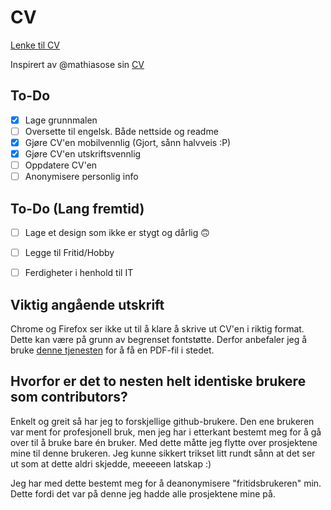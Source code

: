 # CV

[Lenke til CV](https://lblend.github.io/CV/)

Inspirert av @mathiasose sin [CV](https://github.com/mathiasose/mathiasose.github.io)

## To-Do
- [x] Lage grunnmalen
- [ ] Oversette til engelsk. Både nettside og readme
- [X] Gjøre CV'en mobilvennlig (Gjort, sånn halvveis :P)
- [X] Gjøre CV'en utskriftsvennlig
- [ ] Oppdatere CV'en
- [ ] Anonymisere personlig info

## To-Do (Lang fremtid)
- [ ] Lage et design som ikke er stygt og dårlig 🙃
- [ ] Legge til Fritid/Hobby
- [ ] Ferdigheter i henhold til IT


## Viktig angående utskrift
Chrome og Firefox ser ikke ut til å klare å skrive ut CV'en i riktig format. Dette kan være på grunn av begrenset fontstøtte. Derfor anbefaler jeg å bruke [denne tjenesten](https://webpagetopdf.com/) for å få en PDF-fil i stedet.


## Hvorfor er det to nesten helt identiske brukere som contributors?

Enkelt og greit så har jeg to forskjellige github-brukere. Den ene brukeren var ment for profesjonell bruk, men jeg har i etterkant bestemt meg for å gå over til å bruke bare én bruker. Med dette måtte jeg flytte over prosjektene mine til denne brukeren. Jeg kunne sikkert trikset litt rundt sånn at det ser ut som at dette aldri skjedde, meeeeen latskap :)

Jeg har med dette bestemt meg for å deanonymisere "fritidsbrukeren" min. Dette fordi det var på denne jeg hadde alle prosjektene mine på.

